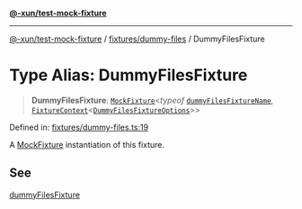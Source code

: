 [**@-xun/test-mock-fixture**](../../../README.md)

***

[@-xun/test-mock-fixture](../../../README.md) / [fixtures/dummy-files](../README.md) / DummyFilesFixture

# Type Alias: DummyFilesFixture

> **DummyFilesFixture**: [`MockFixture`](../../../types/fixtures/type-aliases/MockFixture.md)\<*typeof* [`dummyFilesFixtureName`](../variables/dummyFilesFixtureName.md), [`FixtureContext`](../../../types/fixtures/type-aliases/FixtureContext.md)\<[`DummyFilesFixtureOptions`](DummyFilesFixtureOptions.md)\>\>

Defined in: [fixtures/dummy-files.ts:19](https://github.com/Xunnamius/test-utils/blob/a9b840fe53d5a76c20197dcb52c5564e63e661b4/packages/test-mock-fixture/src/fixtures/dummy-files.ts#L19)

A [MockFixture](../../../types/fixtures/type-aliases/MockFixture.md) instantiation of this fixture.

## See

[dummyFilesFixture](../functions/dummyFilesFixture.md)
